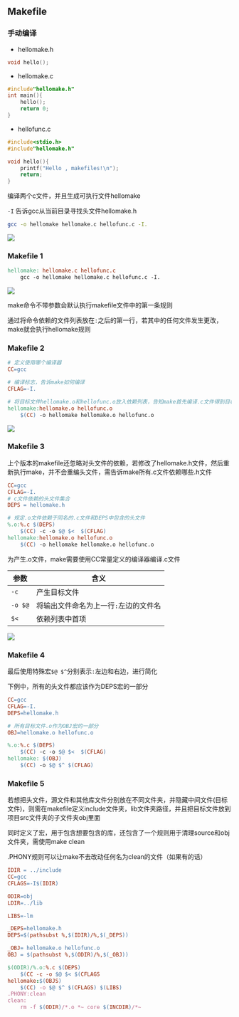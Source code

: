 <!--
 * @Description: 
 * @Version: 1.0
 * @Author: DaLao
 * @Email: dalao_li@163.com
 * @Date: 2021-11-11 23:58:36
 * @LastEditors: DaLao
 * @LastEditTime: 2022-03-19 15:36:50
-->

## Makefile

### 手动编译

- hellomake.h

```c
void hello();
```

- hellomake.c
  
```c
#include"hellomake.h"
int main(){
    hello();
    return 0;
}
```

- hellofunc.c
  
```c
#include<stdio.h>
#include"hellomake.h"

void hello(){
    printf("Hello , makefiles!\n");
    return;
}
```

编译两个c文件，并且生成可执行文件hellomake

`-I` 告诉gcc从当前目录寻找头文件hellomake.h

```sh
gcc -o hellomake hellomake.c hellofunc.c -I.
```

![](https://cdn.hurra.ltd/img/20211112220904.png)


### Makefile 1

```makefile
hellomake: hellomake.c hellofunc.c
    gcc -o hellomake hellomake.c hellofunc.c -I.
```

![](https://cdn.hurra.ltd/img/20211112222231.png)

make命令不带参数会默认执行makefile文件中的第一条规则

通过将命令依赖的文件列表放在`:`之后的第一行，若其中的任何文件发生更改，make就会执行hellomake规则


###  Makefile 2

```makefile
# 定义使用哪个编译器
CC=gcc

# 编译标志，告诉make如何编译
CFLAG=-I.

# 将目标文件hellomake.o和hellofunc.o放入依赖列表，告知make首先编译.c文件得到目标文件，然后链接得到可执行文件hellomake
hellomake:hellomake.o hellofunc.o
    $(CC) -o hellomake hellomake.o hellofunc.o
```

![](https://cdn.hurra.ltd/img/20211112225303.png)


### Makefile 3

上个版本的makefile还忽略对头文件的依赖，若修改了hellomake.h文件，然后重新执行make，并不会重编头文件，需告诉make所有.c文件依赖哪些.h文件

```makefile
CC=gcc
CFLAG=-I.
# c文件依赖的头文件集合
DEPS = hellomake.h

# 规定.o文件依赖于同名的.c文件和DEPS中包含的头文件
%.o:%.c $(DEPS)
    $(CC) -c -o $@ $<  $(CFLAG)
hellomake:hellomake.o hellofunc.o
    $(CC) -o hellomake hellomake.o hellofunc.o
```

为产生.o文件，make需要使用CC常量定义的编译器编译.c文件

| 参数    | 含义                                  |
| ------- | ------------------------------------- |
| `-c`    | 产生目标文件                          |
| `-o $@` | 将输出文件命名为上一行`:`左边的文件名 |
| `$<`    | 依赖列表中首项                        |

![](https://cdn.hurra.ltd/img/20211113010244.png)


### Makefile 4

最后使用特殊宏`$@ $^`分别表示`:`左边和右边，进行简化

下例中，所有的头文件都应该作为DEPS宏的一部分

```makefile
CC=gcc
CFLAG=-I.
DEPS=hellomake.h

# 所有目标文件.o作为OBJ宏的一部分
OBJ=hellomake.o hellofunc.o

%.o:%.c $(DEPS)
    $(CC) -c -o $@ $<  $(CFLAG)
hellomake: $(OBJ)
    $(CC) -o $@ $^ $(CFLAG)
```


### Makefile 5

若想把头文件，源文件和其他库文件分别放在不同文件夹，并隐藏中间文件(目标文件)，则需在makefile定义include文件夹，lib文件夹路径，并且把目标文件放到项目src文件夹的子文件夹obj里面

同时定义了宏，用于包含想要包含的库，还包含了一个规则用于清理source和obj文件夹，需使用make clean

.PHONY规则可以让make不去改动任何名为clean的文件（如果有的话）

```makefile
IDIR = ../include
CC=gcc
CFLAGS=-I$(IDIR)

ODIR=obj
LDIR=../lib

LIBS=-lm

_DEPS=hellomake.h
DEPS=$(pathsubst %,$(IDIR)/%,$(_DEPS))

_OBJ= hellomake.o hellofunc.o
OBJ = $(pathsubst %,$(ODIR)/%,$(_OBJ))

$(ODIR)/%.o:%.c $(DEPS)
    $(CC -c -o $@ $< $(CFLAGS
hellomake:$(OBJS)
    $(CC) -o $@ $^ $(CFLAGS) $(LIBS)
.PHONY:clean
clean:
    rm -f $(ODIR)/*.o *~ core $(INCDIR)/*~
```


